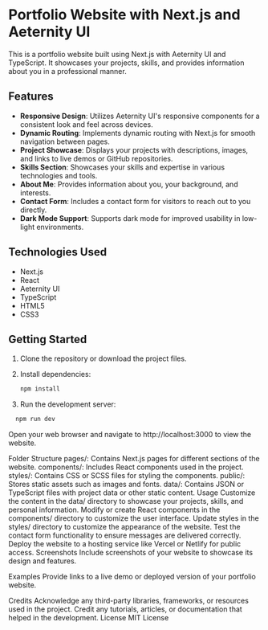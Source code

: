 # Portfolio Website with Next.js and Aeternity UI

This is a portfolio website built using Next.js with Aeternity UI and TypeScript. It showcases your projects, skills, and provides information about you in a professional manner.

## Features

- **Responsive Design**: Utilizes Aeternity UI's responsive components for a consistent look and feel across devices.
- **Dynamic Routing**: Implements dynamic routing with Next.js for smooth navigation between pages.
- **Project Showcase**: Displays your projects with descriptions, images, and links to live demos or GitHub repositories.
- **Skills Section**: Showcases your skills and expertise in various technologies and tools.
- **About Me**: Provides information about you, your background, and interests.
- **Contact Form**: Includes a contact form for visitors to reach out to you directly.
- **Dark Mode Support**: Supports dark mode for improved usability in low-light environments.

## Technologies Used

- Next.js
- React
- Aeternity UI
- TypeScript
- HTML5
- CSS3

## Getting Started

1. Clone the repository or download the project files.

2. Install dependencies:

   ```bash
   npm install
3. Run the development server:
  ```bash
    npm run dev
  ```




Open your web browser and navigate to http://localhost:3000 to view the website.

Folder Structure
pages/: Contains Next.js pages for different sections of the website.
components/: Includes React components used in the project.
styles/: Contains CSS or SCSS files for styling the components.
public/: Stores static assets such as images and fonts.
data/: Contains JSON or TypeScript files with project data or other static content.
Usage
Customize the content in the data/ directory to showcase your projects, skills, and personal information.
Modify or create React components in the components/ directory to customize the user interface.
Update styles in the styles/ directory to customize the appearance of the website.
Test the contact form functionality to ensure messages are delivered correctly.
Deploy the website to a hosting service like Vercel or Netlify for public access.
Screenshots
Include screenshots of your website to showcase its design and features.

Examples
Provide links to a live demo or deployed version of your portfolio website.

Credits
Acknowledge any third-party libraries, frameworks, or resources used in the project.
Credit any tutorials, articles, or documentation that helped in the development.
License
MIT License
